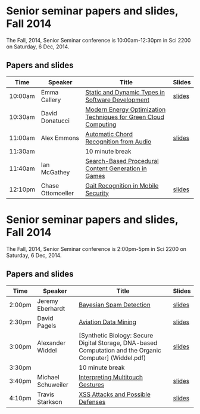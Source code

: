# Senior seminar papers and slides, Fall 2014

The Fall, 2014, Senior Seminar conference is 10:00am-12:30pm in Sci 2200 on Saturday, 6 Dec, 2014.

## Papers and slides

| Time | Speaker  | Title       | Slides  |
| -----|----------|-------------|---------|
| 10:00am | Emma Callery | [Static and Dynamic Types in Software Development](Callery.pdf) | [slides](Callery-slides.pdf) |
| 10:30am | David Donatucci  | [Modern Energy Optimization Techniques for Green Cloud Computing ](Donatucci.pdf) |
| 11:00am | Alex Emmons  | [Automatic Chord Recognition from Audio](Emmons.pdf) | [slides](Emmons-slides.pdf) |
| 11:30am | | 10 minute break 
| 11:40am | Ian McGathey  | [Search-Based Procedural Content Generation in Games](McGathey.pdf) | 
| 12:10pm | Chase Ottomoeller  | [Gait Recognition in Mobile Security](Ottomoeller.pdf) | [slides](Ottomoeller-slides.pdf) |

# Senior seminar papers and slides, Fall 2014

The Fall, 2014, Senior Seminar conference is 2:00pm-5pm in Sci 2200 on Saturday, 6 Dec, 2014.

## Papers and slides

| Time | Speaker  | Title       | Slides  |
| -----|----------|-------------|---------|
| 2:00pm | Jeremy Eberhardt  | [ Bayesian Spam Detection](Eberhardt.pdf) | [slides](Eberhardt-slides.pdf) |
| 2:30pm| David Pagels  | [ Aviation Data Mining](Pagels.pdf) | [slides](Pagels-slides.pdf) |
| 3:00pm | Alexander Widdel |  	[Synthetic Biology: Secure Digital Storage, DNA-based Computation and the Organic Computer] (Widdel.pdf)| [slides](Widdel-slides.pdf) |
| 3:30pm | | 10 minute break
| 3:40pm |Michael Schuweiler  | [ Interpreting Multitouch Gestures](Schuweiler.pdf) | [slides](Schuweiler-slides.pdf) |
| 4:10pm |Travis Starkson | [XSS Attacks and Possible Defenses](Starkson.pdf) | [slides](Starkson-slides.pdf) |
